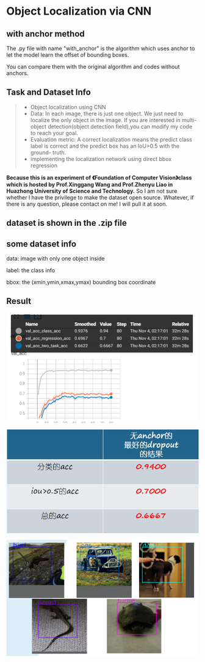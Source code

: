 # Object Localization via CNN

## with anchor method
The .py file with name "with_anchor" is the algorithm which uses anchor to let the model learn the offset of bounding boxes.

You can compare them with the original algorithm and codes without anchors.
## Task and Dataset Info

>- Object localization using CNN 
>- Data: In each image, there is just one object. We just need to localize the only object in the image. If you are interested in multi-object detection(object detection field),you can modify my code to reach your goal.
>- Evaluation metric: A correct localization means the predict class label is correct and the predict box has an loU>0.5 with the ground- truth. 
>- implementing the localization network using direct bbox regression 

**Because this is an experiment of 《Foundation of Computer Vision》class which is hosted by Prof.Xinggang Wang and Prof.Zhenyu Liao in Huazhong University of Science and Technology.** So I am not sure whether I have the privilege to make the dataset open source. Whatever, if there is any question, please contact on me! I will pull it at soon.

## dataset is shown in the .zip file

## some dataset info
data: image with only one object inside

label: the class info

bbox: the  (xmin,ymin,xmax,ymax) bounding box coordinate
## Result
![validation accuracy curve](./acc_curve.png)

![acc of validation set](./acc.png)

![some localization results](./results.png)